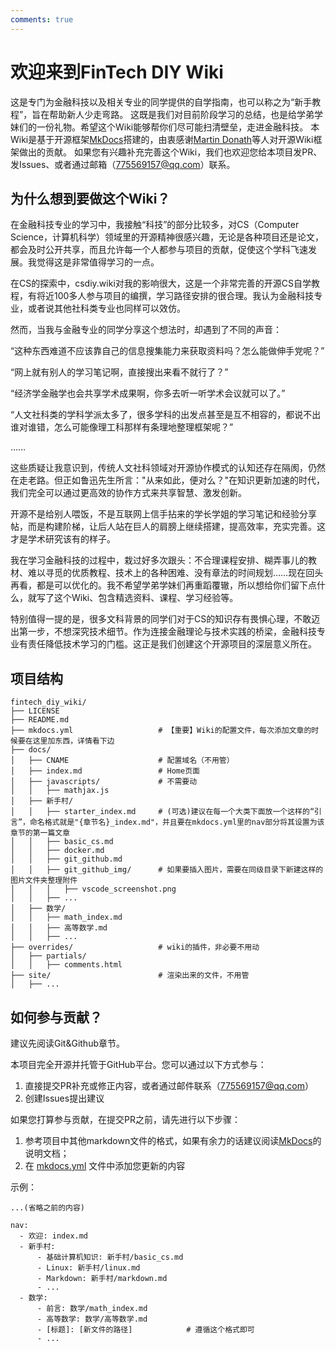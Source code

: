 ```yaml
---
comments: true
---
```

# 欢迎来到FinTech DIY Wiki

这是专门为金融科技以及相关专业的同学提供的自学指南，也可以称之为“新手教程”，旨在帮助新人少走弯路。
这既是我们对目前阶段学习的总结，也是给学弟学妹们的一份礼物。希望这个Wiki能够帮你们尽可能扫清壁垒，走进金融科技。
本Wiki是基于开源框架[MkDocs](https://www.mkdocs.org)搭建的，由衷感谢[Martin Donath](https://github.com/squidfunk)等人对开源Wiki框架做出的贡献。
如果您有兴趣补充完善这个Wiki，我们也欢迎您给本项目发PR、发Issues、或者通过邮箱（775569157@qq.com）联系。

## 为什么想到要做这个Wiki？

在金融科技专业的学习中，我接触“科技”的部分比较多，对CS（Computer Science，计算机科学）领域里的开源精神很感兴趣，无论是各种项目还是论文，都会及时公开共享，而且允许每一个人都参与项目的贡献，促使这个学科飞速发展。我觉得这是非常值得学习的一点。

在CS的探索中，csdiy.wiki对我的影响很大，这是一个非常完善的开源CS自学教程，有将近100多人参与项目的编撰，学习路径安排的很合理。我认为金融科技专业，或者说其他社科类专业也同样可以效仿。

然而，当我与金融专业的同学分享这个想法时，却遇到了不同的声音：

“这种东西难道不应该靠自己的信息搜集能力来获取资料吗？怎么能做伸手党呢？”

“网上就有别人的学习笔记啊，直接搜出来看不就行了？”

“经济学金融学也会共享学术成果啊，你多去听一听学术会议就可以了。”

“人文社科类的学科学派太多了，很多学科的出发点甚至是互不相容的，都说不出谁对谁错，怎么可能像理工科那样有条理地整理框架呢？”

……

这些质疑让我意识到，传统人文社科领域对开源协作模式的认知还存在隔阂，仍然在走老路。但正如鲁迅先生所言："从来如此，便对么？"在知识更新加速的时代，我们完全可以通过更高效的协作方式来共享智慧、激发创新。

开源不是给别人喂饭，不是互联网上信手拈来的学长学姐的学习笔记和经验分享帖，而是构建阶梯，让后人站在巨人的肩膀上继续搭建，提高效率，充实完善。这才是学术研究该有的样子。

我在学习金融科技的过程中，栽过好多次跟头：不合理课程安排、糊弄事儿的教材、难以寻觅的优质教程、技术上的各种困难、没有章法的时间规划……现在回头再看，都是可以优化的。我不希望学弟学妹们再重蹈覆辙，所以想给你们留下点什么，就写了这个Wiki、包含精选资料、课程、学习经验等。

特别值得一提的是，很多文科背景的同学们对于CS的知识存有畏惧心理，不敢迈出第一步，不想深究技术细节。作为连接金融理论与技术实践的桥梁，金融科技专业有责任降低技术学习的门槛。这正是我们创建这个开源项目的深层意义所在。

## 项目结构

```
fintech_diy_wiki/
├── LICENSE
├── README.md
├── mkdocs.yml                   # 【重要】Wiki的配置文件，每次添加文章的时候要在这里加东西，详情看下边
├── docs/
│   ├── CNAME                    # 配置域名（不用管）
│   ├── index.md                 # Home页面
│   ├── javascripts/             # 不需要动
│   │   ├── mathjax.js
│   ├── 新手村/
│   │   ├── starter_index.md     # (可选)建议在每一个大类下面放一个这样的“引言”，命名格式就是"{章节名}_index.md"，并且要在mkdocs.yml里的nav部分将其设置为该章节的第一篇文章
│   │   ├── basic_cs.md
│   │   ├── docker.md
│   │   ├── git_github.md
│   │   ├── git_github_img/      # 如果要插入图片，需要在同级目录下新建这样的图片文件夹整理附件
│   │   │   ├── vscode_screenshot.png
│   │   ├── ...
│   ├── 数学/
│   │   ├── math_index.md
│   │   ├── 高等数学.md
│   │   ├── ...
├── overrides/                   # wiki的插件，非必要不用动
│   ├── partials/
│   │   ├── comments.html
├── site/                        # 渲染出来的文件，不用管
│   ├── ...
```

## 如何参与贡献？

建议先阅读Git&Github章节。

本项目完全开源并托管于GitHub平台。您可以通过以下方式参与：

1. 直接提交PR补充或修正内容，或者通过邮件联系（775569157@qq.com）
2. 创建Issues提出建议

如果您打算参与贡献，在提交PR之前，请先进行以下步骤：
1. 参考项目中其他markdown文件的格式，如果有余力的话建议阅读[MkDocs](https://www.mkdocs.org)的说明文档；
2. 在 [mkdocs.yml](https://github.com/PKUFlyingPig/cs-self-learning/blob/master/mkdocs.yml) 文件中添加您更新的内容

示例：

```
...(省略之前的内容)

nav:
  - 欢迎: index.md
  - 新手村:
      - 基础计算机知识: 新手村/basic_cs.md
      - Linux: 新手村/linux.md
      - Markdown: 新手村/markdown.md
      - ...
  - 数学:
      - 前言: 数学/math_index.md
      - 高等数学: 数学/高等数学.md
      - [标题]: [新文件的路径]            # 遵循这个格式即可
      - ...
```